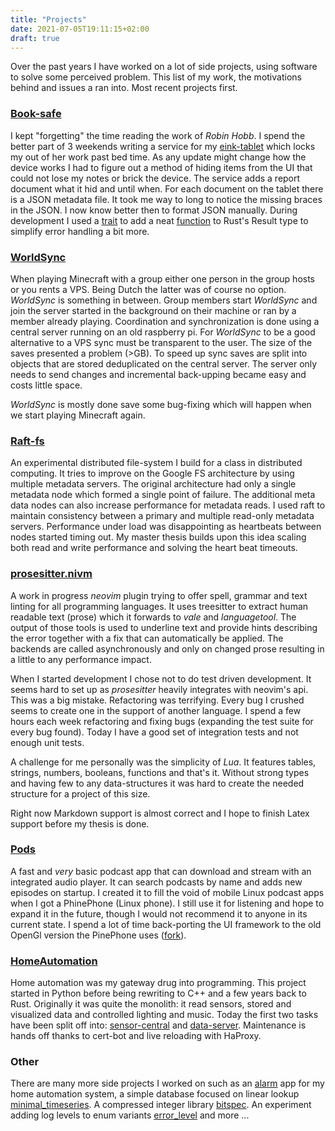 ```yaml
---
title: "Projects"
date: 2021-07-05T19:11:15+02:00
draft: true
---
```


Over the past years I have worked on a lot of side projects, using software to solve some perceived problem. This list of my work, the motivations behind and issues a ran into. Most recent projects first.

### [Book-safe](https://github.com/dvdsk/Book-safe)
I kept "forgetting" the time reading the work of _Robin Hobb_. I spend the better part of 3 weekends writing a service for my [eink-tablet](https://remarkable.com/) which locks my out of her work past bed time. As any update might change how the device works I had to figure out a method of hiding items from the UI that could not lose my notes or brick the device. The service adds a report document what it hid and until when. For each document on the tablet there is a JSON metadata file. It took me way to long to notice the missing braces in the JSON. I now know better then to format JSON manually. During development I used a [trait](https://github.com/dvdsk/Book-safe/blob/723683aa100f7c268334d4fdf956b3f881a75719/src/util.rs#L10) to add a neat [function](https://github.com/dvdsk/Book-safe/blob/723683aa100f7c268334d4fdf956b3f881a75719/src/main.rs#L88) to Rust's Result type to simplify error handling a bit more.

### [WorldSync](https://github.com/dvdsk/WorldSync)
When playing Minecraft with a group either one person in the group hosts or you rents a VPS. Being Dutch the latter was of course no option. _WorldSync_ is something in between. Group members start _WorldSync_ and join the server started in the background on their machine or ran by a member already playing. Coordination and synchronization is done using a central server running on an old raspberry pi. For _WorldSync_ to be a good alternative to a VPS sync must be transparent to the user. The size of the saves presented a problem (>GB). To speed up sync saves are split into objects that are stored deduplicated on the central server. The server only needs to send changes and incremental back-upping became easy and costs little space.

_WorldSync_ is mostly done save some bug-fixing which will happen when we start playing Minecraft again.

### [Raft-fs](https://github.com/dvdsk/raft-fs)
An experimental distributed file-system I build for a class in distributed computing. It tries to improve on the Google FS architecture by using multiple metadata servers. The original architecture had only a single metadata node which formed a single point of failure. The additional meta data nodes can also increase performance for metadata reads. I used raft to maintain consistency between a primary and multiple read-only metadata servers. Performance under load was disappointing as heartbeats between nodes started timing out. My master thesis builds upon this idea scaling both read and write performance and solving the heart beat timeouts.

### [prosesitter.nivm](https://github.com/dvdsk/prosesitter.nvim)
A work in progress _neovim_ plugin trying to offer spell, grammar and text linting for all programming languages. It uses treesitter to extract human readable text (prose) which it forwards to _vale_ and _languagetool_. The output of those tools is used to underline text and provide hints describing the error together with a fix that can automatically be applied. The backends are called asynchronously and only on changed prose resulting in a little to any performance impact.

When I started development I chose not to do test driven development. It seems hard to set up as _prosesitter_ heavily integrates with neovim's api. This was a big mistake. Refactoring was terrifying. Every bug I crushed seems to create one in the support of another language. I spend a few hours each week refactoring and fixing bugs (expanding the test suite for every bug found). Today I have a good set of integration tests and not enough unit tests.

A challenge for me personally was the simplicity of _Lua_. It features tables, strings, numbers, booleans, functions and that's it. Without strong types and having few to any data-structures it was hard to create the needed structure for a project of this size.

Right now Markdown support is almost correct and I hope to finish Latex support before my thesis is done.

### [Pods](https://github.com/dvdsk/pods)
A fast and _very_ basic podcast app that can download and stream with an integrated audio player. It can search podcasts by name and adds new episodes on startup. I created it to fill the void of mobile Linux podcast apps when I got a PhinePhone (Linux phone). I still use it for listening and hope to expand it in the future, though I would not recommend it to anyone in its current state. I spend a lot of time back-porting the UI framework to the old OpenGl version the PinePhone uses ([fork](https://github.com/dvdsk/iced)).

### [HomeAutomation](https://github.com/dvdsk/HomeAutomation)
Home automation was my gateway drug into programming. This project started in Python before being rewriting to C++ and a few years back to Rust. Originally it was quite the monolith: it read sensors, stored and visualized data and controlled lighting and music. Today the first two tasks have been split off into: [sensor-central](https://github.com/dvdsk/sensor_central) and [data-server](https://github.com/dvdsk/dataserver). Maintenance is hands off thanks to cert-bot and live reloading with HaProxy.

### Other
There are many more side projects I worked on such as an [alarm](https://github.com/dvdsk/alarm) app for my home automation system, a simple database focused on linear lookup [minimal_timeseries](https://github.com/dvdsk/minimal_timeseries). A compressed integer library [bitspec](https://github.com/dvdsk/bitspec). An experiment adding log levels to enum variants [error_level](https://github.com/dvdsk/error_level) and more ...
